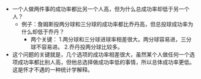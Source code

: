 - 一个人做两件事的成功率都比另一个人高，但为什么总成功率却低于另一个人？
    - 例子：詹姆斯投两分球和三分球的成功率都比乔丹高，但总投球成功率为什么却低于乔丹？
        - 两个关键：
          1.两分球和三分球进球率相差很大。两分球容易进，三分球不容易进。
          2.乔丹投两分球比较多。
- 这个问题的关键就是，几个选项的成功率相差很大，虽然某个人做任何一个选项成功率都比别人高，但他总选择做成功率低的事情，所以总体成功率更低。这是怀才不遇的一种统计学解释。
